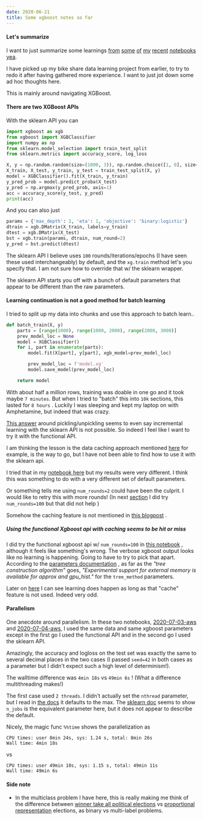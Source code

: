 ```yaml
---
date: 2020-06-21
title: Some xgboost notes so far
---
```


#### Let's summarize
I want to just summarize some learnings [from](https://github.com/namoopsoo/learn-citibike/blob/master/notes/2020-06-07-quick-mvp-xgboost--snapshot-2020-06-10T0239Z.md) [some](https://github.com/namoopsoo/learn-citibike/blob/master/notes/2020-06-10-again.md) [of](https://github.com/namoopsoo/learn-citibike/blob/master/notes/2020-06-12--snapshot-2020-06-14T2258Z.md) [my](https://github.com/namoopsoo/learn-citibike/blob/master/notes/2020-06-14.md) [recent](https://github.com/namoopsoo/learn-citibike/blob/master/notes/2020-06-16.md) [notebooks](https://github.com/namoopsoo/learn-citibike/blob/master/notes/2020-06-19.md) [yea](https://github.com/namoopsoo/learn-citibike/blob/master/notes/2020-06-20.md).

I have picked up my bike share data learning project from earlier, to try to redo it after having gathered more experience. I want to just jot down some ad hoc thoughts here.

This is mainly around navigating XGBoost.

#### There are two XGBoost APIs
With the sklearn API you can

```python
import xgboost as xgb
from xgboost import XGBClassifier
import numpy as np
from sklearn.model_selection import train_test_split
from sklearn.metrics import accuracy_score, log_loss

X, y = np.random.random(size=(1000, 3)), np.random.choice([1, 0], size=(1000,), replace=True)
X_train, X_test, y_train, y_test = train_test_split(X, y)
model = XGBClassifier().fit(X_train, y_train)
y_pred_prob = model.predict_proba(X_test)
y_pred = np.argmax(y_pred_prob, axis=1)
acc = accuracy_score(y_test, y_pred)
print(acc)
```

And you can also just

```python
params = {'max_depth': 2, 'eta': 1, 'objective': 'binary:logistic'}
dtrain = xgb.DMatrix(X_train, labels=y_train)
dtest = xgb.DMatrix(X_test)
bst = xgb.train(params, dtrain, num_round=2)
y_pred = bst.predict(dtest)

```

The sklearn API I believe uses `100` rounds/iterations/epochs (I have seen these used interchangeably) by default, and the `xg.train` method let's you specify that. I am not sure how to override that w/ the sklearn wrapper.

The sklearn API starts you off with a bunch of default parameters that appear to be different than the raw parameters.

#### Learning continuation is not a good method for batch learning
I tried to split up my data into chunks and use this approach to batch learn..

```python
def batch_train(X, y)
    parts = [range(1000), range(1000, 2000), range(2000, 3000)]
    prev_model_loc = None
    model = XGBClassifier()
    for i, part in enumerate(parts):
        model.fit(X[part], y[part], xgb_model=prev_model_loc)

        prev_model_loc = f'model.xg'
        model.save_model(prev_model_loc)

    return model
```

With about half a million rows, training was doable in one go and it took maybe `7 minutes`. But when I tried to "batch" this into  `10k` sections, this lasted for `8 hours` . Luckily I was sleeping and kept my laptop on with Amphetamine, but indeed that was crazy.

[This answer](https://stackoverflow.com/a/44922590)  around pickling/unpickling seems to even say incremental learning with the sklearn API is not possible. So indeed I feel like I want to try it with the functional API.

I am thinking the lesson is the data caching approach mentioned [here](https://stackoverflow.com/questions/43972009/how-to-load-a-big-train-csv-for-xgboost) for example, is the way to go, but I have not been able to find how to use it with the sklearn api.

I tried that in my [notebook here](https://github.com/namoopsoo/learn-citibike/blob/master/notes/2020-06-12.md#i-ended-up-trying-out-the-external-memory-approach) but my results were very different. I think this was something to do with a very different set of default parameters.

Or something tells me using  `num_rounds=2` could have been the culprit. I would like to retry this with more rounds! (In next [section](#using-the-functional-xgboost-api-with-caching-seems-to-be-hit-or-miss)   I did try `num_rounds=100` but that did not help )

Somehow the caching feature is not mentioned in [this blogpost](https://towardsdatascience.com/build-xgboost-lightgbm-models-on-large-datasets-what-are-the-possible-solutions-bf882da2c27d) .


##### Using the functional Xgboost api with caching seems to be hit or miss
I did try the functional xgboost api w/ `num_rounds=100` in [this notebook](https://github.com/namoopsoo/learn-citibike/blob/master/notes/2020-06-21.md) , although it feels like something's wrong. The verbose xgboost output looks like no learning is happening. Going to have to try to pick that apart. According to the [parameters documentation](https://xgboost.readthedocs.io/en/latest/parameter.html)  , as far as the _"tree construction algorithm"_ goes, _"Experimental support for external memory is available for approx and gpu_hist."_ for the `tree_method` parameters.

Later on [here](https://github.com/namoopsoo/learn-citibike/blob/master/notes/2020-07-03-aws.md) I can see learning does happen as long as that "cache" feature is not used. Indeed very odd.


#### Parallelism
One anecdote around parallelism. In these two notebooks, [2020-07-03-aws](https://github.com/namoopsoo/learn-citibike/blob/master/notes/2020-07-03-aws.md) and [2020-07-04-aws](https://github.com/namoopsoo/learn-citibike/blob/master/notes/2020-07-04-aws.md), I used the same data and same xgboost parameters except in the first go I used the functional API and in the second go I used the sklearn API.

Amazingly, the accuracy and logloss on the test set was exactly the same to several decimal places in the two cases (I passed `seed=42` in both cases as a parameter but I didn't expect such a high level of determinism!).

The walltime difference was `4min 18s` vs `49min 6s` ! (What a difference multithreading makes!)

The first case used `2 threads`. I didn't actually set the `nthread` parameter, but I read in [the docs](https://xgboost.readthedocs.io/en/latest/parameter.html) it defaults to the max. The [sklearn doc](https://xgboost.readthedocs.io/en/latest/python/python_api.html#xgboost.XGBClassifier) seems to show `n_jobs` is the equivalent parameter here, but it does not appear to describe the default.

Nicely, the magic func `%%time` shows the parallelization as

```
CPU times: user 8min 24s, sys: 1.24 s, total: 8min 26s
Wall time: 4min 18s
```

vs

```
CPU times: user 49min 10s, sys: 1.15 s, total: 49min 11s
Wall time: 49min 6s
```

#### Side note
* In the multiclass problem I have here, this is really making me think of the difference between [winner take all political elections](https://ballotpedia.org/Winner-take-all) vs [proportional representation](https://ballotpedia.org/Proportional_representation) elections, as binary vs multi-label problems.
